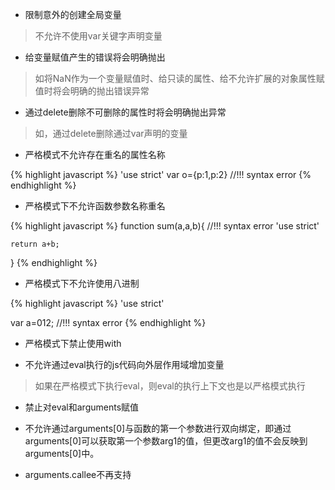 - 限制意外的创建全局变量

> 不允许不使用var关键字声明变量

- 给变量赋值产生的错误将会明确抛出

> 如将NaN作为一个变量赋值时、给只读的属性、给不允许扩展的对象属性赋值时将会明确的抛出错误异常

- 通过delete删除不可删除的属性时将会明确抛出异常

> 如，通过delete删除通过var声明的变量

- 严格模式不允许存在重名的属性名称

{% highlight javascript %}
'use strict'
var o={p:1,p:2} //!!! syntax error
{% endhighlight %}

- 严格模式下不允许函数参数名称重名

{% highlight javascript %}
function sum(a,a,b){ //!!! syntax error
	'use strict'

	return a+b;
}
{% endhighlight %}

- 严格模式下不允许使用八进制

{% highlight javascript %}
'use strict'

var a=012; //!!! syntax error
{% endhighlight %}

- 严格模式下禁止使用with

- 不允许通过eval执行的js代码向外层作用域增加变量

> 如果在严格模式下执行eval，则eval的执行上下文也是以严格模式执行

- 禁止对eval和arguments赋值

- 不允许通过arguments[0]与函数的第一个参数进行双向绑定，即通过arguments[0]可以获取第一个参数arg1的值，但更改arg1的值不会反映到arguments[0]中。

- arguments.callee不再支持